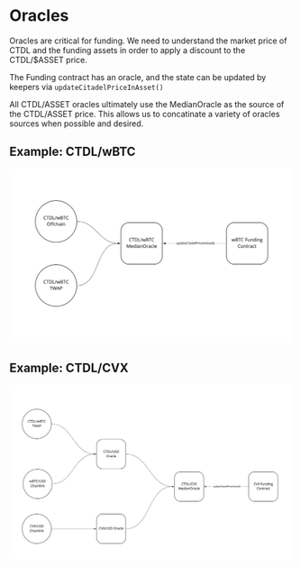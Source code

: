 # Oracles

Oracles are critical for funding. We need to understand the market price of CTDL and the funding assets in order to apply a discount to the CTDL/$ASSET price.

The Funding contract has an oracle, and the state can be updated by keepers via `updateCitadelPriceInAsset()`

All CTDL/ASSET oracles ultimately use the MedianOracle as the source of the CTDL/ASSET price. This allows us to concatinate a variety of oracles sources when possible and desired.

## Example: CTDL/wBTC
![](./images/btc-oracles.jpeg)

## Example: CTDL/CVX
![](./images/cvx-oracles.jpeg)

